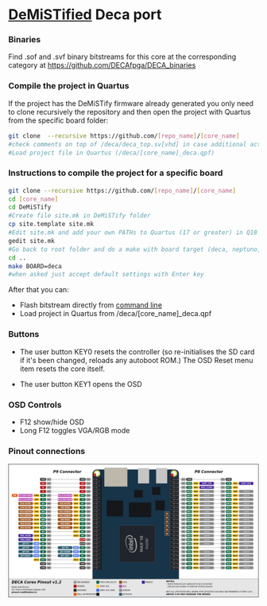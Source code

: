 # [DeMiSTified](https://github.com/robinsonb5/DeMiSTify) Deca port

### Binaries

Find .sof and .svf binary bitstreams for this core at the corresponding category at https://github.com/DECAfpga/DECA_binaries

### Compile the project in Quartus

If the project has the DeMiSTify firmware already generated you only need to clone recursively the repository and then open the project with Quartus from the specific board folder:

```sh
git clone  --recursive https://github.com/[repo_name]/[core_name]
#check comments on top of /deca/deca_top.sv[vhd] in case additional actions are needed
#Load project file in Quartus (/deca/[core_name]_deca.qpf)
```

### Instructions to compile the project for a specific board

```sh
git clone --recursive https://github.com/[repo_name]/[core_name]
cd [core_name]
cd DeMiSTify
#Create file site.mk in DeMiSTify folder 
cp site.template site.mk
#Edit site.mk and add your own PATHs to Quartus (17 or greater) in Q18 line
gedit site.mk
#Go back to root folder and do a make with board target (deca, neptuno, uareloaded, atlas_cyc). If not specified it will compile for all targets.
cd ..
make BOARD=deca
#when asked just accept default settings with Enter key
```

After that you can:

* Flash bitstream directly from [command line](https://github.com/DECAfpga/DECA_binaries#flash-bitstream-to-fgpa-with-quartus)
* Load project in Quartus from /deca/[core_name]_deca.qpf

### Buttons

* The user button KEY0 resets the controller (so re-initialises the SD card if it's been changed, reloads any autoboot ROM.) The OSD Reset menu item resets the core itself.

* The user button KEY1 opens the OSD

### OSD Controls

* F12 show/hide OSD 
* Long F12 toggles VGA/RGB mode

### Pinout connections

![pinout_deca](https://github.com/DECAfpga/DECA_board/raw/main/Deca_pinout/DECA-vector-Cores-v1.2/pinout_deca.png)

